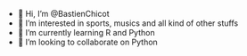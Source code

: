 - 👋 Hi, I’m @BastienChicot
- 👀 I’m interested in sports, musics and all kind of other stuffs
- 🌱 I’m currently learning R and Python
- 💞️ I’m looking to collaborate on Python


<!---
BastienChicot/BastienChicot is a ✨ special ✨ repository because its `README.md` (this file) appears on your GitHub profile.
You can click the Preview link to take a look at your changes.
--->
